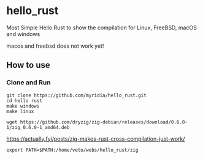 # hello_rust
Most Simple Hello Rust to show the compilation for Linux, FreeBSD, macOS and windows

macos and freebsd does not work yet!

## How to use

### Clone and Run
```
git clone https://github.com/myridia/hello_rust.git
cd hello rust
make windows
make linux 

```


```
wget https://github.com/dryzig/zig-debian/releases/download/0.6.0-1/zig_0.6.0-1_amd64.deb
```
https://actually.fyi/posts/zig-makes-rust-cross-compilation-just-work/
```
export PATH=$PATH:/home/veto/webs/hello_rust/zig
```
